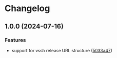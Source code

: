 # Changelog

## 1.0.0 (2024-07-16)


### Features

* support for vssh release URL structure ([5033a47](https://github.com/kclejeune/asdf-vssh/commit/5033a47a77b7150fdfe7b545a9d93efe2aed2e02))
